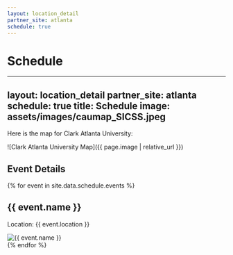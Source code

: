 ```yaml
---
layout: location_detail
partner_site: atlanta
schedule: true
---
```


# Schedule

---
layout: location_detail
partner_site: atlanta
schedule: true
title: Schedule
image: assets/images/caumap_SICSS.jpeg
---
Here is the map for Clark Atlanta University:

![Clark Atlanta University Map]({{ page.image | relative_url }})

## Event Details

{% for event in site.data.schedule.events %}
  <div class="event">
    <h2>{{ event.name }}</h2>
    <p>Location: {{ event.location }}</p>
    <img src="{{ event.image | relative_url }}" alt="{{ event.name }}">
  </div>
{% endfor %}
